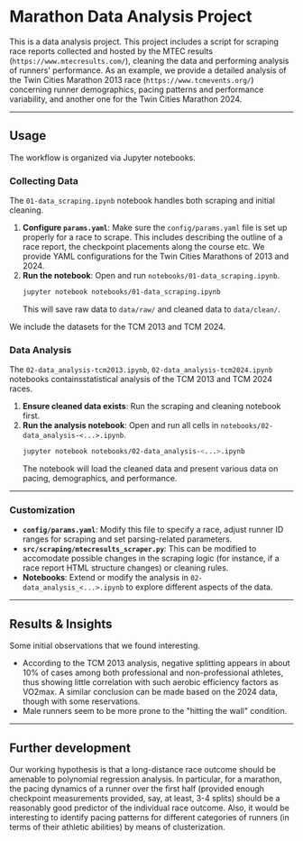 # Marathon Data Analysis Project

This is a data analysis project. This project includes a script for scraping race reports collected and hosted by the MTEC results (`https://www.mtecresults.com/`), cleaning the data and performing analysis of runners' performance. As an example, we provide a detailed analysis of the Twin Cities Marathon 2013 race (`https://www.tcmevents.org/`) concerning runner demographics, pacing patterns and performance variability, and another one for the Twin Cities Marathon 2024.

---
<!-- 
## Features

* **Web Scraper (`mtecresults_scraper.py`):** A customizable data scraper. Collects detailed race reports (personal info, split times) from `mtecresults.com`.
* **Data Analysis for TCM 2013 (`02-data_analysis-tcm2013.ipynb`):** A comprehensive Jupyter Notebook for exploring runner demographics, pacing patterns and performance variability for the Twin Cities Marathon 2013.
* **Configurable Parameters:** Race report format and scraping parameters are managed via a `params.yaml` file.
--- -->

## Usage

The workflow is organized via Jupyter notebooks.

### Collecting Data

The `01-data_scraping.ipynb` notebook handles both scraping and initial cleaning.

1.  **Configure `params.yaml`**: Make sure the `config/params.yaml` file is set up properly for a race to scrape. This includes describing the outline of a race report, the checkpoint placements along the course etc. We provide YAML configurations for the Twin Cities Marathons of 2013 and 2024.
2.  **Run the notebook**: Open and run `notebooks/01-data_scraping.ipynb`.
    ```bash
    jupyter notebook notebooks/01-data_scraping.ipynb
    ```
    This will save raw data to `data/raw/` and cleaned data to `data/clean/`.

We include the datasets for the TCM 2013 and TCM 2024.

### Data Analysis

The `02-data_analysis-tcm2013.ipynb`, `02-data_analysis-tcm2024.ipynb` notebooks containsstatistical analysis of the TCM 2013 and TCM 2024 races.

1.  **Ensure cleaned data exists**: Run the scraping and cleaning notebook first.
2.  **Run the analysis notebook**: Open and run all cells in `notebooks/02-data_analysis-<...>.ipynb`.
    ```bash
    jupyter notebook notebooks/02-data_analysis-<...>.ipynb
    ```
    The notebook will load the cleaned data and present various data on pacing, demographics, and performance.    

---

### Customization

* **`config/params.yaml`**: Modify this file to specify a race, adjust runner ID ranges for scraping and set parsing-related parameters.
* **`src/scraping/mtecresults_scraper.py`**: This can be modified to accomodate possible changes in the scraping logic (for instance, if a race report HTML structure changes) or cleaning rules.
* **Notebooks**: Extend or modify the analysis in `02-data_analysis_<...>.ipynb` to explore different aspects of the data.

---

## Results & Insights
Some initial observations that we found interesting.
* According to the TCM 2013 analysis, negative splitting appears in about 10% of cases among both professional and non-professional athletes, thus showing little correlation with such aerobic efficiency factors as VO2max. A similar conclusion can be made based on the 2024 data, though with some reservations.
* Male runners seem to be more prone to the "hitting the wall" condition.

---
## Further development
Our working hypothesis is that a long-distance race outcome should be amenable to polynomial regression analysis. In particular, for a marathon, the pacing dynamics of a runner over the first half (provided enough checkpoint measurements provided, say, at least, 3-4 splits) should be a reasonably good predictor of the individual race outcome. Also, it would be interesting to identify pacing patterns for different categories of runners (in terms of their athletic abilities) by means of clusterization.